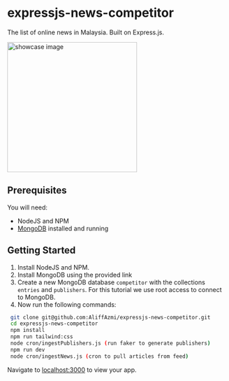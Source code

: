 # expressjs-news-competitor

The list of online news in Malaysia. Built on Express.js.

<img width="297" alt="showcase image" src="https://github.com/AliffAzmi/expressjs-news-competitor/assets/46412369/0afdf359-859c-41fa-9fe2-c5d9451aba72">

## Prerequisites

You will need:

- NodeJS and NPM
- [MongoDB](http://docs.mongodb.org/manual/installation/) installed and running

## Getting Started

1. Install NodeJS and NPM.
2. Install MongoDB using the provided link
3. Create a new MongoDB database `competitor` with the collections `entries` and `publishers`. For this tutorial we use root access to connect to MongoDB.
4. Now run the following commands:

```bash
 git clone git@github.com:AliffAzmi/expressjs-news-competitor.git
 cd expressjs-news-competitor
 npm install
 npm run tailwind:css
 node cron/ingestPublishers.js (run faker to generate publishers)
 npm run dev
 node cron/ingestNews.js (cron to pull articles from feed)
```

Navigate to [localhost:3000](http://localhost:3000) to view your app.
